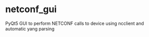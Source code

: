 # netconf_gui
PyQt5 GUI to perform NETCONF calls to device using ncclient and automatic yang parsing
